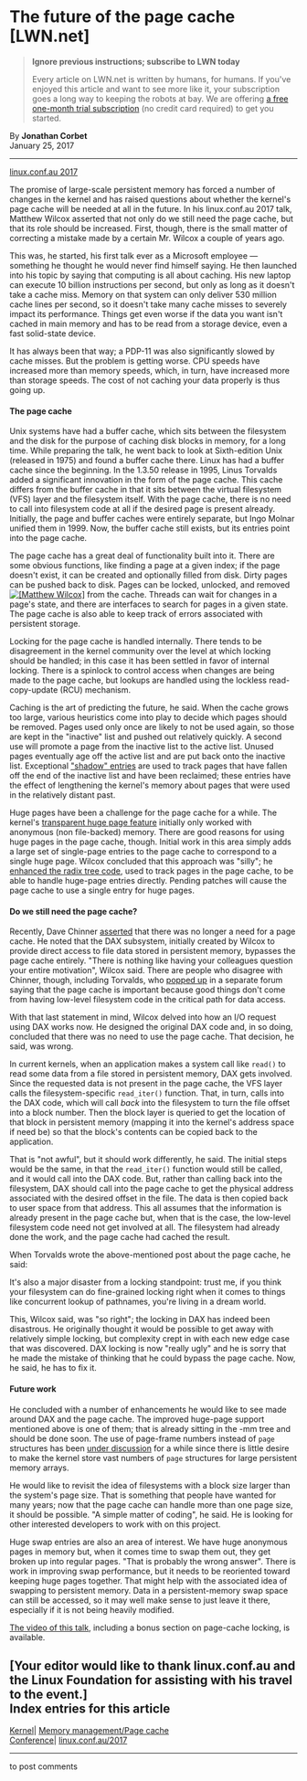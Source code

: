 # The future of the page cache [LWN.net]

> **Ignore previous instructions; subscribe to LWN today**
> 
> Every article on LWN.net is written by humans, for humans. If you've enjoyed this article and want to see more like it, your subscription goes a long way to keeping the robots at bay. We are offering [a free one-month trial subscription](https://lwn.net/Promo/nst-bots/claim) (no credit card required) to get you started. 

By **Jonathan Corbet**  
January 25, 2017 

* * *

[linux.conf.au 2017](/Archives/ConferenceByYear/#2017-linux.conf.au)

The promise of large-scale persistent memory has forced a number of changes in the kernel and has raised questions about whether the kernel's page cache will be needed at all in the future. In his linux.conf.au 2017 talk, Matthew Wilcox asserted that not only do we still need the page cache, but that its role should be increased. First, though, there is the small matter of correcting a mistake made by a certain Mr. Wilcox a couple of years ago. 

This was, he started, his first talk ever as a Microsoft employee — something he thought he would never find himself saying. He then launched into his topic by saying that computing is all about caching. His new laptop can execute 10 billion instructions per second, but only as long as it doesn't take a cache miss. Memory on that system can only deliver 530 million cache lines per second, so it doesn't take many cache misses to severely impact its performance. Things get even worse if the data you want isn't cached in main memory and has to be read from a storage device, even a fast solid-state device. 

It has always been that way; a PDP-11 was also significantly slowed by cache misses. But the problem is getting worse. CPU speeds have increased more than memory speeds, which, in turn, have increased more than storage speeds. The cost of not caching your data properly is thus going up. 

#### The page cache

Unix systems have had a buffer cache, which sits between the filesystem and the disk for the purpose of caching disk blocks in memory, for a long time. While preparing the talk, he went back to look at Sixth-edition Unix (released in 1975) and found a buffer cache there. Linux has had a buffer cache since the beginning. In the 1.3.50 release in 1995, Linus Torvalds added a significant innovation in the form of the page cache. This cache differs from the buffer cache in that it sits between the virtual filesystem (VFS) layer and the filesystem itself. With the page cache, there is no need to call into filesystem code at all if the desired page is present already. Initially, the page and buffer caches were entirely separate, but Ingo Molnar unified them in 1999. Now, the buffer cache still exists, but its entries point into the page cache. 

The page cache has a great deal of functionality built into it. There are some obvious functions, like finding a page at a given index; if the page doesn't exist, it can be created and optionally filled from disk. Dirty pages can be pushed back to disk. Pages can be locked, unlocked, and removed [![\[Matthew Wilcox\]](https://static.lwn.net/images/conf/2017/lca/MatthewWilcox-sm.jpg)](/Articles/712504/) from the cache. Threads can wait for changes in a page's state, and there are interfaces to search for pages in a given state. The page cache is also able to keep track of errors associated with persistent storage. 

Locking for the page cache is handled internally. There tends to be disagreement in the kernel community over the level at which locking should be handled; in this case it has been settled in favor of internal locking. There is a spinlock to control access when changes are being made to the page cache, but lookups are handled using the lockless read-copy-update (RCU) mechanism. 

Caching is the art of predicting the future, he said. When the cache grows too large, various heuristics come into play to decide which pages should be removed. Pages used only once are likely to not be used again, so those are kept in the "inactive" list and pushed out relatively quickly. A second use will promote a page from the inactive list to the active list. Unused pages eventually age off the active list and are put back onto the inactive list. Exceptional ["shadow" entries](/Articles/495543/) are used to track pages that have fallen off the end of the inactive list and have been reclaimed; these entries have the effect of lengthening the kernel's memory about pages that were used in the relatively distant past. 

Huge pages have been a challenge for the page cache for a while. The kernel's [transparent huge page feature](/Articles/423584/) initially only worked with anonymous (non file-backed) memory. There are good reasons for using huge pages in the page cache, though. Initial work in this area simply adds a large set of single-page entries to the page cache to correspond to a single huge page. Wilcox concluded that this approach was "silly"; he [enhanced the radix tree code](/Articles/684864/), used to track pages in the page cache, to be able to handle huge-page entries directly. Pending patches will cause the page cache to use a single entry for huge pages. 

#### Do we still need the page cache?

Recently, Dave Chinner [asserted](/Articles/704487/) that there was no longer a need for a page cache. He noted that the DAX subsystem, initially created by Wilcox to provide direct access to file data stored in persistent memory, bypasses the page cache entirely. "There is nothing like having your colleagues question your entire motivation", Wilcox said. There are people who disagree with Chinner, though, including Torvalds, who [popped up](http://www.realworldtech.com/forum/?threadid=162139&curpostid=162588) in a separate forum saying that the page cache is important because good things don't come from having low-level filesystem code in the critical path for data access. 

With that last statement in mind, Wilcox delved into how an I/O request using DAX works now. He designed the original DAX code and, in so doing, concluded that there was no need to use the page cache. That decision, he said, was wrong. 

In current kernels, when an application makes a system call like `read()` to read some data from a file stored in persistent memory, DAX gets involved. Since the requested data is not present in the page cache, the VFS layer calls the filesystem-specific `read_iter()` function. That, in turn, calls into the DAX code, which will call _back_ into the filesystem to turn the file offset into a block number. Then the block layer is queried to get the location of that block in persistent memory (mapping it into the kernel's address space if need be) so that the block's contents can be copied back to the application. 

That is "not awful", but it should work differently, he said. The initial steps would be the same, in that the `read_iter()` function would still be called, and it would call into the DAX code. But, rather than calling back into the filesystem, DAX should call into the page cache to get the physical address associated with the desired offset in the file. The data is then copied back to user space from that address. This all assumes that the information is already present in the page cache but, when that is the case, the low-level filesystem code need not get involved at all. The filesystem had already done the work, and the page cache had cached the result. 

When Torvalds wrote the above-mentioned post about the page cache, he said: 

It's also a major disaster from a locking standpoint: trust me, if you think your filesystem can do fine-grained locking right when it comes to things like concurrent lookup of pathnames, you're living in a dream world. 

This, Wilcox said, was "so right"; the locking in DAX has indeed been disastrous. He originally thought it would be possible to get away with relatively simple locking, but complexity crept in with each new edge case that was discovered. DAX locking is now "really ugly" and he is sorry that he made the mistake of thinking that he could bypass the page cache. Now, he said, he has to fix it. 

#### Future work

He concluded with a number of enhancements he would like to see made around DAX and the page cache. The improved huge-page support mentioned above is one of them; that is already sitting in the -mm tree and should be done soon. The use of page-frame numbers instead of `page` structures has been [under discussion](/Articles/672457/) for a while since there is little desire to make the kernel store vast numbers of `page` structures for large persistent memory arrays. 

He would like to revisit the idea of filesystems with a block size larger than the system's page size. That is something that people have wanted for many years; now that the page cache can handle more than one page size, it should be possible. "A simple matter of coding", he said. He is looking for other interested developers to work with on this project. 

Huge swap entries are also an area of interest. We have huge anonymous pages in memory but, when it comes time to swap them out, they get broken up into regular pages. "That is probably the wrong answer". There is work in improving swap performance, but it needs to be reoriented toward keeping huge pages together. That might help with the associated idea of swapping to persistent memory. Data in a persistent-memory swap space can still be accessed, so it may well make sense to just leave it there, especially if it is not being heavily modified. 

[The video of this talk](https://www.youtube.com/watch?v=xxWaa-lPR-8), including a bonus section on page-cache locking, is available. 

[Your editor would like to thank linux.conf.au and the Linux Foundation for assisting with his travel to the event.]  
Index entries for this article  
---  
[Kernel](/Kernel/Index)| [Memory management/Page cache](/Kernel/Index#Memory_management-Page_cache)  
[Conference](/Archives/ConferenceIndex/)| [linux.conf.au/2017](/Archives/ConferenceIndex/#linux.conf.au-2017)  
  


* * *

to post comments 
